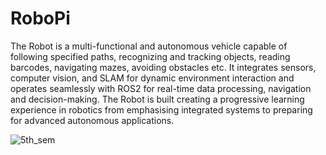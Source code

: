 # RoboPi
The Robot is a multi-functional and autonomous vehicle capable of following specified paths, recognizing and tracking objects, reading barcodes, navigating mazes, avoiding obstacles etc. It integrates sensors, computer vision, and SLAM for dynamic environment interaction and operates seamlessly with ROS2 for real-time data processing, navigation and decision-making. The Robot is built creating a progressive learning experience in robotics from emphasising integrated systems to preparing for advanced autonomous applications.

![5th_sem](https://github.com/user-attachments/assets/f42e6e6a-3ab3-46ba-b19e-86a325c583b1)
